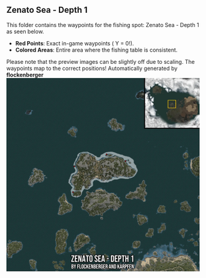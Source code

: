 ## Zenato Sea - Depth 1
This folder contains the waypoints for the fishing spot: Zenato Sea - Depth 1 as seen below.

- **Red Points**: Exact in-game waypoints ( Y = 0!).
- **Colored Areas**: Entire area where the fishing table is consistent.

Please note that the preview images can be slightly off due to scaling. The waypoints map to the correct positions!
Automatically generated by **flockenberger**
![preview_Zenato Sea - Depth 1](./Preview.webp)